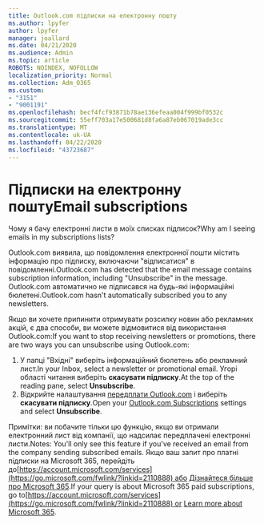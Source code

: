```yaml
---
title: Outlook.com підписки на електронну пошту
ms.author: lpyfer
author: lpyfer
manager: joallard
ms.date: 04/21/2020
ms.audience: Admin
ms.topic: article
ROBOTS: NOINDEX, NOFOLLOW
localization_priority: Normal
ms.collection: Adm_O365
ms.custom:
- "3151"
- "9001191"
ms.openlocfilehash: becf4fcf93871b78ae136efeaa004f999bf0532c
ms.sourcegitcommit: 55eff703a17e500681d8fa6a87eb067019ade3cc
ms.translationtype: MT
ms.contentlocale: uk-UA
ms.lasthandoff: 04/22/2020
ms.locfileid: "43723687"
---
```

# <a name="email-subscriptions"></a><span data-ttu-id="6cd4f-102">Підписки на електронну пошту</span><span class="sxs-lookup"><span data-stu-id="6cd4f-102">Email subscriptions</span></span>

<span data-ttu-id="6cd4f-103">Чому я бачу електронні листи в моїх списках підписок?</span><span class="sxs-lookup"><span data-stu-id="6cd4f-103">Why am I seeing emails in my subscriptions lists?</span></span>

<span data-ttu-id="6cd4f-104">Outlook.com виявила, що повідомлення електронної пошти містить інформацію про підписку, включаючи "відписатися" в повідомленні.</span><span class="sxs-lookup"><span data-stu-id="6cd4f-104">Outlook.com has detected that the email message contains subscription information, including "Unsubscribe" in the message.</span></span> <span data-ttu-id="6cd4f-105">Outlook.com автоматично не підписався на будь-які інформаційні бюлетені.</span><span class="sxs-lookup"><span data-stu-id="6cd4f-105">Outlook.com hasn't automatically subscribed you to any newsletters.</span></span>

<span data-ttu-id="6cd4f-106">Якщо ви хочете припинити отримувати розсилку новин або рекламних акцій, є два способи, ви можете відмовитися від використання Outlook.com:</span><span class="sxs-lookup"><span data-stu-id="6cd4f-106">If you want to stop receiving newsletters or promotions, there are two ways you can unsubscribe using Outlook.com:</span></span>
1. <span data-ttu-id="6cd4f-107">У папці "Вхідні" виберіть інформаційний бюлетень або рекламний лист.</span><span class="sxs-lookup"><span data-stu-id="6cd4f-107">In your Inbox, select a newsletter or promotional email.</span></span> <span data-ttu-id="6cd4f-108">Угорі області читання виберіть **скасувати підписку**.</span><span class="sxs-lookup"><span data-stu-id="6cd4f-108">At the top of the reading pane, select **Unsubscribe**.</span></span>
2. <span data-ttu-id="6cd4f-109">Відкрийте налаштування [передплати Outlook.com](https://go.microsoft.com/fwlink/?linkid=2110887) і виберіть **скасувати підписку**.</span><span class="sxs-lookup"><span data-stu-id="6cd4f-109">Open your [Outlook.com Subscriptions](https://go.microsoft.com/fwlink/?linkid=2110887) settings and select **Unsubscribe**.</span></span>

<span data-ttu-id="6cd4f-110">Примітки: ви побачите тільки цю функцію, якщо ви отримали електронний лист від компанії, що надсилає передплачені електронні листи.</span><span class="sxs-lookup"><span data-stu-id="6cd4f-110">Notes: You'll only see this feature if you've received an email from the company sending subscribed emails.</span></span>
<span data-ttu-id="6cd4f-111">Якщо ваш запит про платні підписки на Microsoft 365, перейдіть до[https://account.microsoft.com/services](https://go.microsoft.com/fwlink/?linkid=2110888) або [Дізнайтеся більше про Microsoft 365](https://products.office.com/compare-all-microsoft-office-products?tab=1&WT.mc_id=PROD_OL-Web_Support_O365NewValue_Upgrade).</span><span class="sxs-lookup"><span data-stu-id="6cd4f-111">If your query is about Microsoft 365 paid subscriptions, go to[https://account.microsoft.com/services](https://go.microsoft.com/fwlink/?linkid=2110888) or [Learn more about Microsoft 365](https://products.office.com/compare-all-microsoft-office-products?tab=1&WT.mc_id=PROD_OL-Web_Support_O365NewValue_Upgrade).</span></span>
  